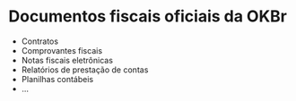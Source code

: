 # Documentos fiscais oficiais da OKBr 

* Contratos
* Comprovantes fiscais
* Notas fiscais eletrônicas
* Relatórios de prestação de contas
* Planilhas contábeis
* ...



